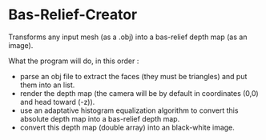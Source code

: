 Bas-Relief-Creator
==================

Transforms any input mesh (as a .obj) into a bas-relief depth map (as an image).

What the program will do, in this order :

- parse an obj file to extract the faces (they must be triangles) and put them into an list.
- render the depth map (the camera will be by default in coordinates (0,0) and head toward (-z)).
- use an adaptative histogram equalization algorithm to convert this absolute depth map into a bas-relief depth map.
- convert this depth map (double array) into an black-white image.
